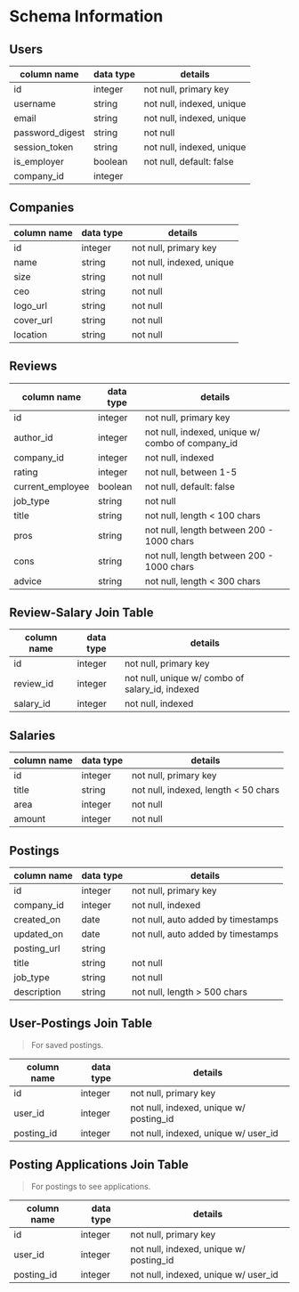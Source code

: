 # Schema Information

## Users
column name     | data type | details
----------------|-----------|-----------------------
id              | integer   | not null, primary key
username        | string    | not null, indexed, unique
email           | string    | not null, indexed, unique
password_digest | string    | not null
session_token   | string    | not null, indexed, unique
is_employer     | boolean   | not null, default: false
company_id      | integer   |

## Companies
column name     | data type | details
----------------|-----------|-----------------------
id              | integer   | not null, primary key
name            | string    | not null, indexed, unique
size            | string    | not null
ceo             | string    | not null
logo_url        | string    | not null
cover_url       | string    | not null
location        | string    | not null

## Reviews
column name     | data type | details
----------------|-----------|-----------------------
id              | integer   | not null, primary key
author_id       | integer   | not null, indexed, unique w/ combo of company_id
company_id      | integer   | not null, indexed
rating          | integer   | not null, between 1-5
current_employee| boolean   | not null, default: false
job_type        | string    | not null
title           | string    | not null, length < 100 chars
pros            | string    | not null, length between 200 - 1000 chars
cons            | string    | not null, length between 200 - 1000 chars
advice          | string    | not null, length < 300 chars

## Review-Salary Join Table
column name     | data type | details
----------------|-----------|-----------------------
id              | integer   | not null, primary key
review_id       | integer   | not null, unique w/ combo of salary_id, indexed
salary_id       | integer   | not null, indexed

## Salaries
column name     | data type | details
----------------|-----------|-----------------------
id              | integer   | not null, primary key
title           | string    | not null, indexed, length < 50 chars
area            | integer   | not null
amount          | integer   | not null

## Postings
column name     | data type | details
----------------|-----------|-----------------------
id              | integer   | not null, primary key
company_id      | integer   | not null, indexed
created_on      | date      | not null, auto added by timestamps
updated_on      | date      | not null, auto added by timestamps
posting_url     | string    |
title           | string    | not null
job_type        | string    | not null
description     | string    | not null, length > 500 chars

## User-Postings Join Table
> For saved postings.

column name     | data type | details
----------------|-----------|-----------------------
id              | integer   | not null, primary key
user_id         | integer   | not null, indexed, unique w/ posting_id
posting_id      | integer   | not null, indexed, unique w/ user_id

## Posting Applications Join Table
> For postings to see applications.

column name     | data type | details
----------------|-----------|-----------------------
id              | integer   | not null, primary key
user_id         | integer   | not null, indexed, unique w/ posting_id
posting_id      | integer   | not null, indexed, unique w/ user_id
